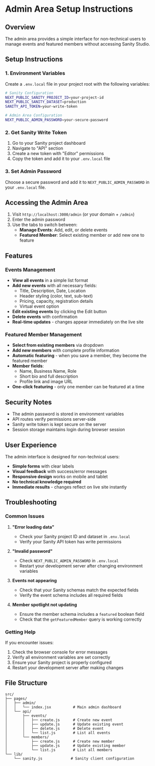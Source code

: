 # Admin Area Setup Instructions

## Overview
The admin area provides a simple interface for non-technical users to manage events and featured members without accessing Sanity Studio.

## Setup Instructions

### 1. Environment Variables
Create a `.env.local` file in your project root with the following variables:

```bash
# Sanity Configuration
NEXT_PUBLIC_SANITY_PROJECT_ID=your-project-id
NEXT_PUBLIC_SANITY_DATASET=production
SANITY_API_TOKEN=your-write-token

# Admin Area Configuration
NEXT_PUBLIC_ADMIN_PASSWORD=your-secure-password
```

### 2. Get Sanity Write Token
1. Go to your Sanity project dashboard
2. Navigate to "API" section
3. Create a new token with "Editor" permissions
4. Copy the token and add it to your `.env.local` file

### 3. Set Admin Password
Choose a secure password and add it to `NEXT_PUBLIC_ADMIN_PASSWORD` in your `.env.local` file.

## Accessing the Admin Area

1. Visit `http://localhost:3000/admin` (or your domain + `/admin`)
2. Enter the admin password
3. Use the tabs to switch between:
   - **Manage Events**: Add, edit, or delete events
   - **Featured Member**: Select existing member or add new one to feature

## Features

### Events Management
- **View all events** in a simple list format
- **Add new events** with all necessary fields:
  - Title, Description, Date, Location
  - Header styling (color, text, sub-text)
  - Pricing, capacity, registration details
  - Virtual event option
- **Edit existing events** by clicking the Edit button
- **Delete events** with confirmation
- **Real-time updates** - changes appear immediately on the live site

### Featured Member Management
- **Select from existing members** via dropdown
- **Add new members** with complete profile information
- **Automatic featuring** - when you save a member, they become the featured member
- **Member fields**:
  - Name, Business Name, Role
  - Short bio and full description
  - Profile link and image URL
- **One-click featuring** - only one member can be featured at a time

## Security Notes

- The admin password is stored in environment variables
- API routes verify permissions server-side
- Sanity write token is kept secure on the server
- Session storage maintains login during browser session

## User Experience

The admin interface is designed for non-technical users:
- **Simple forms** with clear labels
- **Visual feedback** with success/error messages
- **Responsive design** works on mobile and tablet
- **No technical knowledge required**
- **Immediate results** - changes reflect on live site instantly

## Troubleshooting

### Common Issues

1. **"Error loading data"**
   - Check your Sanity project ID and dataset in `.env.local`
   - Verify your Sanity API token has write permissions

2. **"Invalid password"**
   - Check `NEXT_PUBLIC_ADMIN_PASSWORD` in `.env.local`
   - Restart your development server after changing environment variables

3. **Events not appearing**
   - Check that your Sanity schemas match the expected fields
   - Verify the event schema includes all required fields

4. **Member spotlight not updating**
   - Ensure the member schema includes a `featured` boolean field
   - Check that the `getFeaturedMember` query is working correctly

### Getting Help

If you encounter issues:
1. Check the browser console for error messages
2. Verify all environment variables are set correctly
3. Ensure your Sanity project is properly configured
4. Restart your development server after making changes

## File Structure

```
src/
├── pages/
│   ├── admin/
│   │   └── index.jsx          # Main admin dashboard
│   └── api/
│       ├── events/
│       │   ├── create.js      # Create new event
│       │   ├── update.js      # Update existing event
│       │   ├── delete.js      # Delete event
│       │   └── list.js        # List all events
│       └── members/
│           ├── create.js      # Create new member
│           ├── update.js      # Update existing member
│           └── list.js        # List all members
└── lib/
    └── sanity.js             # Sanity client configuration
```

